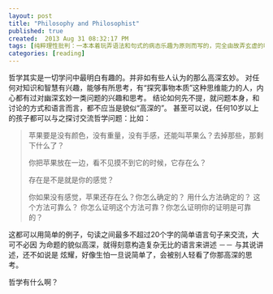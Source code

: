 ```yaml
---
layout: post
title: "Philosophy and Philosophist"
published: true
created:  2013 Aug 31 08:32:17 PM
tags: [纯粹理性批判：一本本着玩弄语法和句式的病态乐趣为原则而写的，完全由故弄玄虚的呓语所堆砌的，实质内容及其简单空洞的书]
categories: [reading]
---
```


哲学其实是一切学问中最明白有趣的。并非如有些人认为的那么高深玄妙。
对任何对知识和智慧有兴趣，能够有所思考，有“探究事物本质”这种思维能力的人，内心都有过对幽深玄妙一类问题的兴趣和思考。
结论如何先不提，就问题本身，和讨论的方式和语言而言，都不应当是貌似“高深的”。
甚至可以说，任何10岁以上的孩子都可以与之探讨交流哲学问题：比如：

>苹果要是没有颜色，没有重量，没有手感，还能叫苹果么？去掉那些，那剩下什么了？
>
>你把苹果放在一边，看不见摸不到它的时候，它存在么？
>
>存在是不是就是你的感觉？
>
>你如果没有感觉，苹果还存在么？你怎么确定的？
>用什么方法确定的？ 这个方法可靠么？
>你怎么证明这个方法可靠？你怎么证明你的证明是可靠的？

这都可以用简单的例子，句读之间最多不超过20个字的简单语言句子来交流，大可不必因
为命题的貌似高深，就得刻意构造复杂无比的语言来讲述 －－ 与其说讲述，还不如说是
炫耀，好像生怕一旦说简单了，会被别人轻看了你那高深的思考。

哲学有什么啊？

